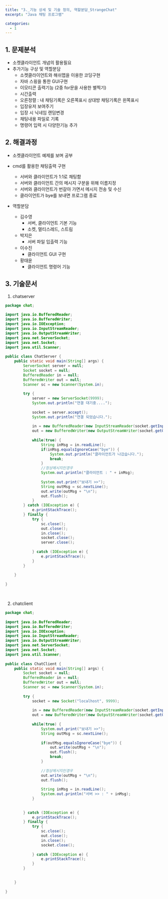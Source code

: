 ```yaml
--- 
title: "3._기능 상세 및 기술 정의, 역할분담_StrangeChat"
excerpt: "Java 채팅 프로그램"

categories:
  - 1
---
```



## 1. 문제분석
   - 소켓클라이언트 개념의 활용필요
   - 추가기능 구상 및 역할분담
       - 소켓클라이언트와 해쉬맵을 이용한 코딩구현
       - 자바 스윙을 통한 GUI구현
       - 이모티콘 출력기능 (2중 for문을 사용한 별찍기)
       - 시간출력
       - 오른정렬 : 내 채팅기록은 오른쪽표시 상대방 채팅기록은 왼쪽표시
       - 입장유저 보여주기
       - 입장 시 닉네임 랜덤변경
       - 채팅내용 파일로 기록
       - 명령어 입력 시 다양한기능 추가<br>

## 2. 해결과정
   - 소켓클라이언트 예제를 보며 공부
   - cmd를 활용한 채팅출력 구현
       - 서버와 클라이언트가 1:1로 채팅함
       - 서버와 클라이언트 간의 메시지 구분을 위해 이름지정
       - 서버와 클라이언트가 번갈아 가면서 메시지 전송 및 수신
       - 클라이언트가 bye를 보내면 프로그램 종료
        
   - 역할분담
       - 김수영
           - 서버, 클라이언트 기본 기능
           - 소켓, 멀티스레드, 스트림
       - 박지은
           - 서버 파일 입출력 기능
       - 이수진
           - 클라이언트 GUI 구현
       - 황태윤
           - 클라이언트 명령어 기능<br>
## 3. 기술문서

1. chatserver

```java
package chat;
 
import java.io.BufferedReader;
import java.io.BufferedWriter;
import java.io.IOException;
import java.io.InputStreamReader;
import java.io.OutputStreamWriter;
import java.net.ServerSocket;
import java.net.Socket;
import java.util.Scanner;
 
public class ChatServer {
    public static void main(String[] args) {
        ServerSocket server = null;
        Socket socket = null;
        BufferedReader in = null;
        BufferedWriter out = null;
        Scanner sc = new Scanner(System.in);
        
        try {
            server = new ServerSocket(9999);
            System.out.println("연결 대기중....");
            
            socket = server.accept();
            System.out.println("연결 되었습니다.");
            
            in = new BufferedReader(new InputStreamReader(socket.getInputStream()));
            out = new BufferedWriter(new OutputStreamWriter(socket.getOutputStream()));
            
            while(true) {
                String inMsg = in.readLine();
                if(inMsg.equalsIgnoreCase("bye")) {
                    System.out.println("클라이언트가 나갔습니다.");
                    break;
                }
                //정상메시지인경우
                System.out.println("클라이언트 : " + inMsg);
                
                System.out.print("보내기 >>");
                String outMsg = sc.nextLine();
                out.write(outMsg + "\n");
                out.flush();
            }           
        } catch (IOException e) {
            e.printStackTrace();
        } finally {
            try {
                sc.close();
                out.close();
                in.close();
                socket.close();
                server.close();
                
            } catch (IOException e) {
                e.printStackTrace();
            }
        }
                            
    }
 
}
```

<br>

2. chatclient


```java
package chat;
 
import java.io.BufferedReader;
import java.io.BufferedWriter;
import java.io.IOException;
import java.io.InputStreamReader;
import java.io.OutputStreamWriter;
import java.net.ServerSocket;
import java.net.Socket;
import java.util.Scanner;
 
public class ChatClient {
    public static void main(String[] args) {
        Socket socket = null;
        BufferedReader in = null;
        BufferedWriter out = null;
        Scanner sc = new Scanner(System.in);
        
        try {
            socket = new Socket("localhost", 9999);
            
            in = new BufferedReader(new InputStreamReader(socket.getInputStream()));
            out = new BufferedWriter(new OutputStreamWriter(socket.getOutputStream()));
            
            while(true) {
                System.out.print("보내기 >>");
                String outMsg = sc.nextLine();
                
                if(outMsg.equalsIgnoreCase("bye")) {
                    out.write(outMsg + "\n");
                    out.flush();
                    break;
                }
                
                //정상메시지인경우
                out.write(outMsg + "\n");
                out.flush();
                
                String inMsg = in.readLine();
                System.out.println("서버 >> : " + inMsg);          
            }
            
            
        } catch (IOException e) {
            e.printStackTrace();
        } finally {
            try {
                sc.close();
                out.close();
                in.close();
                socket.close();
                
            } catch (IOException e) {
                e.printStackTrace();
            }
        }
        
        
    }
 
}
```
